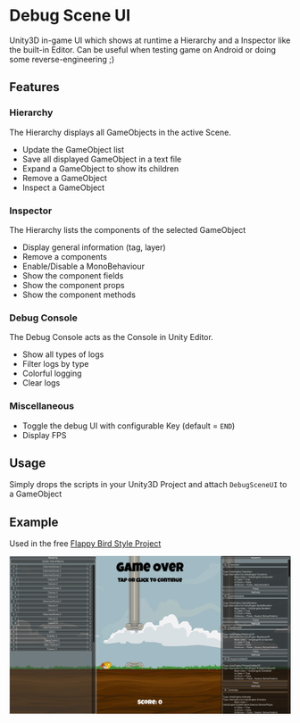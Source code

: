 # Debug Scene UI
Unity3D in-game UI which shows at runtime a Hierarchy and a Inspector like the built-in Editor.
Can be useful when testing game on Android or doing some reverse-engineering ;)

## Features

### Hierarchy
The Hierarchy displays all GameObjects in the active Scene.

- Update the GameObject list
- Save all displayed GameObject in a text file
- Expand a GameObject to show its children
- Remove a GameObject
- Inspect a GameObject

### Inspector
The Hierarchy lists the components of the selected GameObject
- Display general information (tag, layer)
- Remove a components
- Enable/Disable a MonoBehaviour
- Show the component fields
- Show the component props
- Show the component methods

### Debug Console
The Debug Console acts as the Console in Unity Editor.
- Show all types of logs
- Filter logs by type
- Colorful logging
- Clear logs

### Miscellaneous
- Toggle the debug UI with configurable Key (default = `END`)
- Display FPS

## Usage
Simply drops the scripts in your Unity3D Project and attach `DebugSceneUI` to a GameObject

## Example
Used in the free [Flappy Bird Style Project](https://www.assetstore.unity3d.com/en/#!/content/80330)

![ScreenDemo png](/screenDemo.png)
